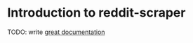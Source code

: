 # Introduction to reddit-scraper

TODO: write [great documentation](http://jacobian.org/writing/what-to-write/)
